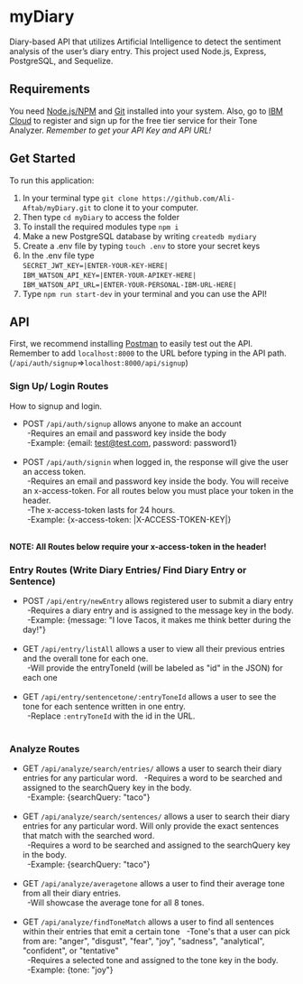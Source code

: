 # myDiary

Diary-based API that utilizes Artificial Intelligence to detect the sentiment analysis of the user’s diary entry. This project used Node.js, Express, PostgreSQL, and Sequelize.

## Requirements

You need [Node.js/NPM](https://nodejs.org/) and [Git](https://git-scm.com/) installed into your system. Also, go to [IBM Cloud](https://cloud.ibm.com/) to register and sign up for the free tier service for their Tone Analyzer. _Remember to get your API Key and API URL!_

## Get Started

To run this application:

1.  In your terminal type `git clone https://github.com/Ali-Aftab/myDiary.git` to clone it to your computer.
2.  Then type `cd myDiary` to access the folder
3.  To install the required modules type `npm i`
4.  Make a new PostgreSQL database by writing `createdb mydiary`
5.  Create a .env file by typing `touch .env` to store your secret keys
6.  In the .env file type <br/>
    `SECRET_JWT_KEY=|ENTER-YOUR-KEY-HERE|` <br/>
    `IBM_WATSON_API_KEY=|ENTER-YOUR-APIKEY-HERE|` <br/>
    `IBM_WATSON_API_URL=|ENTER-YOUR-PERSONAL-IBM-URL-HERE|` <br/>
7.  Type `npm run start-dev` in your terminal and you can use the API!

## API

First, we recommend installing [Postman](https://www.postman.com/) to easily test out the API. Remember to add `localhost:8000` to the URL before typing in the API path. (`/api/auth/signup`=>`localhost:8000/api/signup`)

### Sign Up/ Login Routes

How to signup and login.

- POST `/api/auth/signup` allows anyone to make an account <br/>
  &nbsp;&nbsp;-Requires an email and password key inside the body <br/>
  &nbsp;&nbsp;-Example: {email: test@test.com, password: password1} <br/> <br/>
- POST `/api/auth/signin` when logged in, the response will give the user an access token. <br/>
  &nbsp;&nbsp;-Requires an email and password key inside the body. You will receive an x-access-token. For all routes below you must place your token in the header.<br/>
  &nbsp;&nbsp;-The x-access-token lasts for 24 hours. <br/>
  &nbsp;&nbsp;-Example: {x-access-token: |X-ACCESS-TOKEN-KEY|} <br/> <br/>

**NOTE: All Routes below require your x-access-token in the header!**

### Entry Routes (Write Diary Entries/ Find Diary Entry or Sentence)

- POST `/api/entry/newEntry` allows registered user to submit a diary entry <br/>
  &nbsp;&nbsp;-Requires a diary entry and is assigned to the message key in the body. <br/>
  &nbsp;&nbsp;-Example: {message: "I love Tacos, it makes me think better during the day!"} <br/> <br/>
- GET `/api/entry/listAll` allows a user to view all their previous entries and the overall tone for each one. <br/>
  &nbsp;&nbsp;-Will provide the entryToneId (will be labeled as "id" in the JSON) for each one <br/> <br/>
- GET `/api/entry/sentencetone/:entryToneId` allows a user to see the tone for each sentence written in one entry.<br/>
  &nbsp;&nbsp;-Replace `:entryToneId` with the id in the URL. <br/> <br/>

### Analyze Routes

- GET `/api/analyze/search/entries/` allows a user to search their diary entries for any particular word.
  &nbsp;&nbsp;-Requires a word to be searched and assigned to the searchQuery key in the body. <br/>
  &nbsp;&nbsp;-Example: {searchQuery: "taco"} <br/> <br/>
- GET `/api/analyze/search/sentences/` allows a user to search their diary entries for any particular word. Will only provide the exact sentences that match with the searched word. <br/>
  &nbsp;&nbsp;-Requires a word to be searched and assigned to the searchQuery key in the body. <br/>
  &nbsp;&nbsp;-Example: {searchQuery: "taco"} <br/> <br/>
- GET `/api/analyze/averagetone` allows a user to find their average tone from all their diary entries. <br/>
  &nbsp;&nbsp;-Will showcase the average tone for all 8 tones. <br/> <br/>
- GET `/api/analyze/findToneMatch` allows a user to find all sentences within their entries that emit a certain tone
  &nbsp;&nbsp;-Tone's that a user can pick from are: "anger", "disgust", "fear", "joy", "sadness", "analytical", "confident", or "tentative" <br/>
  &nbsp;&nbsp;-Requires a selected tone and assigned to the tone key in the body. <br/>
  &nbsp;&nbsp;-Example: {tone: "joy"} <br/>
